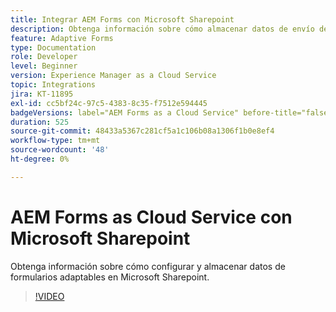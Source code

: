 ```yaml
---
title: Integrar AEM Forms con Microsoft Sharepoint
description: Obtenga información sobre cómo almacenar datos de envío de Adobe Experience Manager Forms as a Cloud Service en Microsoft Sharepoint
feature: Adaptive Forms
type: Documentation
role: Developer
level: Beginner
version: Experience Manager as a Cloud Service
topic: Integrations
jira: KT-11895
exl-id: cc5bf24c-97c5-4383-8c35-f7512e594445
badgeVersions: label="AEM Forms as a Cloud Service" before-title="false"
duration: 525
source-git-commit: 48433a5367c281cf5a1c106b08a1306f1b0e8ef4
workflow-type: tm+mt
source-wordcount: '48'
ht-degree: 0%

---
```


# AEM Forms as Cloud Service con Microsoft Sharepoint

Obtenga información sobre cómo configurar y almacenar datos de formularios adaptables en Microsoft Sharepoint.

>[!VIDEO](https://video.tv.adobe.com/v/3452527/?quality=12&learn=on&captions=spa)
